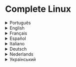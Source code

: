 # Complete Linux

<details>
  <summary>Português</summary>

  O repositório foi importado para GitLab, devido ao limite de tamanho imposto pelo GitHub.

  [Clique aqui para visitá-lo](https://gitlab.com/gusbemacbe/complete-linux)

</details>

<details>
  <summary>English</summary>

  Because of a size limit, imposed by GitHub, the repository was imported into GitLab.

  [Click here to visit](https://gitlab.com/gusbemacbe/complete-linux)

</details>

<details>
  <summary>Français</summary>

  À cause de la limite de taille, imposée par GitHub, le répositoire a été importé dans GitLab. 

  [Visitez ici](https://gitlab.com/gusbemacbe/complete-linux)

</details>

<details>
  <summary>Español</summary>

  Por causa del limite de tamaño, impuesto por GitHub, el repositorio fue importado al GitLab.  

  [Visitez ici](https://gitlab.com/gusbemacbe/complete-linux)

</details>

<details>
  <summary>Italiano</summary>

  Por causa del limite de tamaño, impuesto por GitHub, el repositorio fue importado al GitLab.  
  Alla causa di un limite di dimensione, il repositorio è stato importato in GitLab. 

  [Eccolo](https://gitlab.com/gusbemacbe/complete-linux)

</details>

<details>
  <summary>Deutsch</summary>

  Wegem einer Größenbeschränkung, von GitHub verlangt, wurde das Repository importiert in GitLab.

  [Besuche hier](https://gitlab.com/gusbemacbe/complete-linux)

</details>

<details>
  <summary>Nederlands</summary>

  Vanwege een groottelimiet, verplicht door GitHub, is de repository geïmporteerd in GitLab.

  [Bezoek hier](https://gitlab.com/gusbemacbe/complete-linux)

</details>

<details>
  <summary>Український</summary>

  Внаслідок межі розміру, вимагається від GitHub, я імпортував репозиторій до GitLab.

  [Відвідайте тут](https://gitlab.com/gusbemacbe/complete-linux)

</details>